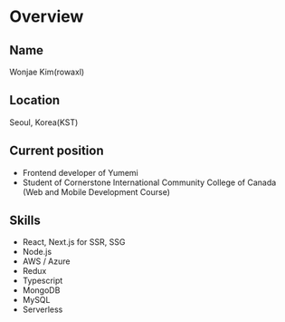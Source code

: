 # Overview

## Name
Wonjae Kim(rowaxl)

## Location
Seoul, Korea(KST)

## Current position
- Frontend developer of Yumemi
- Student of Cornerstone International Community College of Canada (Web and Mobile Development Course)

## Skills
- React, Next.js for SSR, SSG
- Node.js
- AWS / Azure
- Redux
- Typescript
- MongoDB
- MySQL
- Serverless
